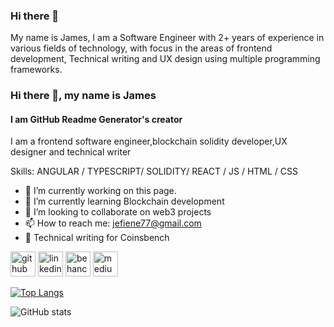 ### Hi there 👋
My name is James, I am a Software Engineer with 2+ years of experience in various fields of technology, with focus in the areas of frontend development, Technical writing and UX design using multiple programming frameworks.

### Hi there 👋, my name is James
#### I am GitHub Readme Generator's creator


I am a frontend software engineer,blockchain solidity developer,UX designer and technical writer

Skills: ANGULAR / TYPESCRIPT/ SOLIDITY/ REACT / JS / HTML / CSS

- 🔭 I’m currently working on this page. 
- 🌱 I’m currently learning Blockchain development 
- 👯 I’m looking to collaborate on web3 projects 
- 📫 How to reach me: jefiene77@gmail.com 
- 📝 Technical writing for Coinsbench


[<img src='https://cdn.jsdelivr.net/npm/simple-icons@3.0.1/icons/github.svg' alt='github' height='40'>](https://github.com/jefedcreator)  [<img src='https://cdn.jsdelivr.net/npm/simple-icons@3.0.1/icons/linkedin.svg' alt='linkedin' height='40'>](https://www.linkedin.com/in/james-efienemokwu-a384251b5//)  [<img src='https://cdn.jsdelivr.net/npm/simple-icons@3.0.1/icons/behance.svg' alt='behance' height='40'>](https://www.behance.net/jefedcreator)  [<img src='https://cdn.jsdelivr.net/npm/simple-icons@3.0.1/icons/medium.svg' alt='medium' height='40'>](https://medium.com/@jefedcreator)  

[![Top Langs](https://github-readme-stats.vercel.app/api/top-langs/?username=jefedcreator)](https://github.com/anuraghazra/github-readme-stats)

![GitHub stats](https://github-readme-stats.vercel.app/api?username=jefedcreator&show_icons=true)  


<!--
**jefedcreator/jefedcreator** is a ✨ _special_ ✨ repository because its `README.md` (this file) appears on your GitHub profile.

Here are some ideas to get you started:

- 🔭 I’m currently working on ...
- 🌱 I’m currently learning ...
- 👯 I’m looking to collaborate on ...
- 🤔 I’m looking for help with ...
- 💬 Ask me about ...
- 📫 How to reach me: ...
- 😄 Pronouns: ...
- ⚡ Fun fact: ...
-->
